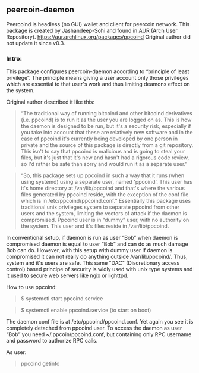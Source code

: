 
## peercoin-daemon
Peercoind is headless (no GUI) wallet and client for peercoin network. This package is
created by Jashandeep-Sohi and found in AUR (Arch User Repository).
https://aur.archlinux.org/packages/ppcoind
Original author did not update it since v0.3.

### Intro:
This package configures peercoin-daemon according to “principle of least privilege”. 
The principle means giving a user account only those privileges which are essential to that 
user's work and thus limiting deamons effect on the system.

Original author described it like this:

> “The traditional way of running bitcoind and other bitcoind derivatives (i.e. ppcoind) is
to run it as the user you are logged on as. This is how the daemon is designed to be run,
but it's a security risk, especially if you take into account that these are relatively new
software and in the case of ppcoind it's currently being developed by one person in
private and the source of this package is directly from a git repository. This isn't to say
that ppcoind is malicious and is going to steal your files, but it's just that it's new and
hasn't had a rigorous code review, so I'd rather be safe than sorry and would run it as a
separate user.”

> “So, this package sets up ppcoind in such a way that it runs (when using systemd) using
a separate user, named 'ppcoind'. This user has it's home directory at /var/lib/ppcoind
and that's where the various files generated by ppcoind reside, with the exception of
the conf file which is in /etc/ppcoind/ppcoind.conf.”
Essentially this package uses traditional unix privileges system to separate ppcoind from
other users and the system, limiting the vectors of attack if the daemon is compromised.
Ppcoind user is in “dummy” user, with no authority on the system. This user and it's files
reside in /var/lib/ppcoind.

In conventional setup, if daemon is run as user “Bob” when daemon is compromised
daemon is equal to user “Bob” and can do as much damage Bob can do.
However, with this setup with dummy user if daemon is compromised it can not really do
anything outside /var/lib/ppcoind/. Thus, system and it's users are safe.
This same "DAC" (Discretionary access control) based principe of security is widly used with unix
type systems and it used to secure web servers like ngix or lighttpd.


How to use ppcoind:

> $ systemctl start ppcoind.service

> $ systemctl enable ppcoind.service (to start on boot)


The daemon conf file is at /etc/ppcoind/ppcoind.conf. 
Yet again you see it is completely
detached from ppcoind user.
To access the daemon as user “Bob” you need ~/.ppcoin/ppcoind.conf, but containing
only RPC username and password to authorize RPC calls.

As user: 
> ppcoind getinfo
